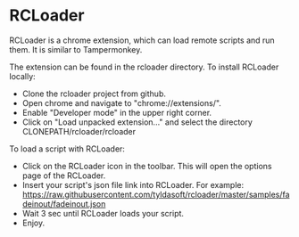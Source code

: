 RCLoader
========

RCLoader is a chrome extension, which can load remote scripts and run them. It is similar to Tampermonkey.

The extension can be found in the rcloader directory.
To install RCLoader locally:
- Clone the rcloader project from github.
- Open chrome and navigate to "chrome://extensions/".
- Enable "Developer mode" in the upper right corner.
- Click on "Load unpacked extension..." and select the directory CLONEPATH/rcloader/rcloader


To load a script with RCLoader:
- Click on the RCLoader icon in the toolbar. This will open the options page of the RCLoader.
- Insert your script's json file link into RCLoader. For example: https://raw.githubusercontent.com/tyldasoft/rcloader/master/samples/fadeinout/fadeinout.json
- Wait 3 sec until RCLoader loads your script.
- Enjoy.
